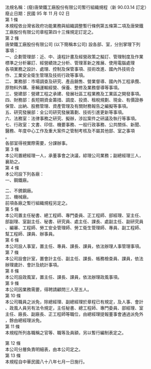 法規名稱：(廢)唐榮鐵工廠股份有限公司暫行組織規程（新 90.03.14 訂定）  
廢止日期：民國 95 年 11 月 02 日  
第 1 條  
本規程依台灣省政府功能業務與組織調整暫行條例第五條第二項及唐榮鐵  
工廠股份有限公司章程第四十三條規定訂定之。  
第 2 條  
唐榮鐵工廠股份有限公司 (以下簡稱本公司) 設各部、室，分別掌理下列  
事項：  
一、企劃管理部：近、中、遠程計畫及經營政策之擬訂、管理制度及作業  
標準之分析審訂、經營績效之分析、管理革新之推展、使用電腦處理  
各項業務之設計、處理、控制及保管事項、技術改進、國內外技術合  
作、工業安全衛生管理及技術行政等事項。  
二、業務部：市場調查及研究、產品銷售、營業督導、國內外工程承攬、  
原物料外購、車輛運輸經營、保養、整修及業務督導等事項。  
三、營建部：營建工程之承建、發展社區工程業務及工業區之開發事項。  
四、財務部：長短期資金籌措、調度、投資、租稅規劃、現金、有價證券  
保管、出納、股務管理、資產管理及有關財務報告之編擬等事項。  
五、研究發展部：全公司研究發展籌劃、技術引進更新等事項。  
六、法務室：法律事務之研究、擬辦，涉訟案件之研議及執行等事項。  
七、行政室：文書、印信、機要事務、一般行政事務、公共關係、新聞、  
醫務、年度中心工作及重大案件之管制考核及不屬其他部、室之事項  
。  
各部室得視實際需要，分課辦事。  
第 3 條  
本公司置總經理一人，承董事會之決議，綜理公司業務；副總經理三人，  
襄助之。  
第 4 條  
本公司設下列各廠：  
一、鋼鐵廠。  


二、不銹鋼廠。  
三、機械廠。  
前項各廠之暫行組織規程另定之。  
第 5 條  
本公司置主任秘書、總工程師、專門委員、正工程師、部經理、室主任、  
部副理、室副主任、秘書、研究員、處主任、課長、處副主任、副研究員  
、編審、工程師、勞工安全管理師、勞工衛生管理師、專員、副工程師、  
幫工程師、課員、辦事員。  
第 6 條  
本公司設人事室，置主任、專員、課長、課員，依法辦理人事管理事項。  
第 7 條  
本公司設會計室，置會計主任、副主任、課長、帳務檢查員、課員，依法  
辦理歲計、會計及統計事項。  
第 8 條  
本公司設政風室，置主任、課長、課員，依法辦理政風事項。  
第 9 條  
本公司因業務需要，得聘請顧問三人至五人。  
第 10 條  
本公司職員之派免，除總經理、副總經理於章程已有規定，及人事、會計  
、政風人員另有法令規定，主任秘書、總工程師、專門委員、部經理、室  
主任、廠長、副廠長、正工程師等職位，由總經理提報董事會通過派免外  
，餘由總經理派免。  
第 11 條  
本規程所列各職稱之官等、職等及員額，另以暫行編制表定之。  


第 12 條  
本公司分層負責明細表，由本公司定之。  
第 13 條  
本規程自中華民國八十八年七月一日施行。  


